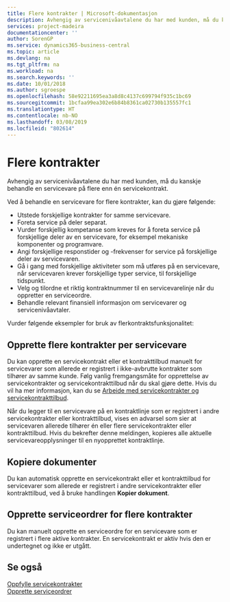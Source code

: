 ```yaml
---
title: Flere kontrakter | Microsoft-dokumentasjon
description: Avhengig av servicenivåavtalene du har med kunden, må du kanskje behandle en servicevare på flere enn én servicekontrakt.
services: project-madeira
documentationcenter: ''
author: SorenGP
ms.service: dynamics365-business-central
ms.topic: article
ms.devlang: na
ms.tgt_pltfrm: na
ms.workload: na
ms.search.keywords: ''
ms.date: 10/01/2018
ms.author: sgroespe
ms.openlocfilehash: 58e92211695ea3a8d8c4137c699794f935c1bc69
ms.sourcegitcommit: 1bcfaa99ea302e6b84b8361ca02730b135557fc1
ms.translationtype: HT
ms.contentlocale: nb-NO
ms.lasthandoff: 03/08/2019
ms.locfileid: "802614"
---
```

# <a name="multiple-contracts"></a>Flere kontrakter
Avhengig av servicenivåavtalene du har med kunden, må du kanskje behandle en servicevare på flere enn én servicekontrakt.  
  
Ved å behandle en servicevare for flere kontrakter, kan du gjøre følgende:  
  
* Utstede forskjellige kontrakter for samme servicevare.  
* Foreta service på deler separat.  
* Vurder forskjellig kompetanse som kreves for å foreta service på forskjellige deler av en servicevare, for eksempel mekaniske komponenter og programvare.  
* Angi forskjellige responstider og -frekvenser for service på forskjellige deler av servicevaren.  
* Gå i gang med forskjellige aktiviteter som må utføres på en servicevare, når servicevaren krever forskjellige typer service, til forskjellige tidspunkt.  
* Velg og tilordne et riktig kontraktnummer til en servicevarelinje når du oppretter en serviceordre.  
* Behandle relevant finansiell informasjon om servicevarer og servicenivåavtaler.  
  
Vurder følgende eksempler for bruk av flerkontraktsfunksjonalitet:  
  
## <a name="creating-multiple-contracts-per-service-item"></a>Opprette flere kontrakter per servicevare  
Du kan opprette en servicekontrakt eller et kontrakttilbud manuelt for servicevarer som allerede er registrert i ikke-avbrutte kontrakter som tilhører av samme kunde. Følg vanlig fremgangsmåte for opprettelse av servicekontrakter og servicekontrakttilbud når du skal gjøre dette. Hvis du vil ha mer informasjon, kan du se [Arbeide med servicekontrakter og servicekontrakttilbud](service-how-to-create-service-contracts-and-service-contract-quotes.md).  
  
Når du legger til en servicevare på en kontraktlinje som er registrert i andre servicekontrakter eller kontrakttilbud, vises en advarsel som sier at servicevaren allerede tilhører én eller flere servicekontrakter eller kontrakttilbud. Hvis du bekrefter denne meldingen, kopieres alle aktuelle servicevareopplysninger til en nyopprettet kontraktlinje.  
  
## <a name="copying-documents"></a>Kopiere dokumenter  
Du kan automatisk opprette en servicekontrakt eller et kontrakttilbud for servicevarer som allerede er registrert i andre servicekontrakter eller kontrakttilbud, ved å bruke handlingen **Kopier dokument**.  
  
## <a name="creating-service-orders-for-multiple-contracts"></a>Opprette serviceordrer for flere kontrakter  
Du kan manuelt opprette en serviceordre for en servicevare som er registrert i flere aktive kontrakter. En servicekontrakt er aktiv hvis den er undertegnet og ikke er utgått.  
  
## <a name="see-also"></a>Se også  
[Oppfylle servicekontrakter](service-fulfill-service-contracts.md)  
[Opprette serviceordrer](service-how-to-create-service-orders.md)  
